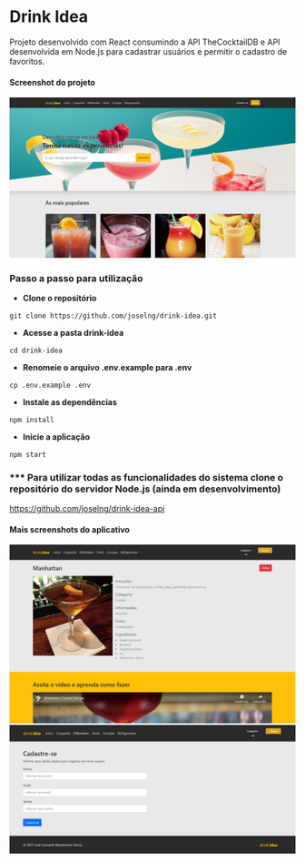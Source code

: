 # Drink Idea

Projeto desenvolvido com React consumindo a API TheCocktailDB e API desenvolvida em Node.js para cadastrar usuários e permitir o cadastro de favoritos.

#### Screenshot do projeto
<img alt="screenshot" src="https://github.com/joselng/drink-idea/blob/main/src/assets/screenshot_1.png">

### Passo a passo para utilização

-  **Clone o repositório**
```
git clone https://github.com/joselng/drink-idea.git
```

-  **Acesse a pasta drink-idea**
```
cd drink-idea
```

-  **Renomeie o arquivo .env.example para .env**
```
cp .env.example .env
```

-  **Instale as dependências**
```
npm install
```

-  **Inicie a aplicação**
```
npm start
```

### *** Para utilizar todas as funcionalidades do sistema clone o repositório do servidor Node.js (ainda em desenvolvimento)

https://github.com/joselng/drink-idea-api


#### Mais screenshots do aplicativo
<img alt="screenshot" src="https://github.com/joselng/drink-idea/blob/main/src/assets/screenshot_2.png">

<img alt="screenshot" src="https://github.com/joselng/drink-idea/blob/main/src/assets/screenshot_3.png">
